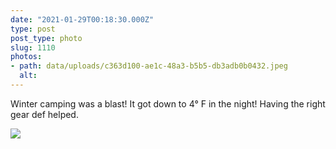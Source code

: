 ```yaml
---
date: "2021-01-29T00:18:30.000Z"
type: post 
post_type: photo
slug: 1110
photos: 
- path: data/uploads/c363d100-ae1c-48a3-b5b5-db3adb0b0432.jpeg
  alt: 
---
```

Winter camping was a blast! It got down to 4° F in the night! Having the right gear def helped. 


![](https://brandontreb.com/data/uploads/c363d100-ae1c-48a3-b5b5-db3adb0b0432.jpeg)
